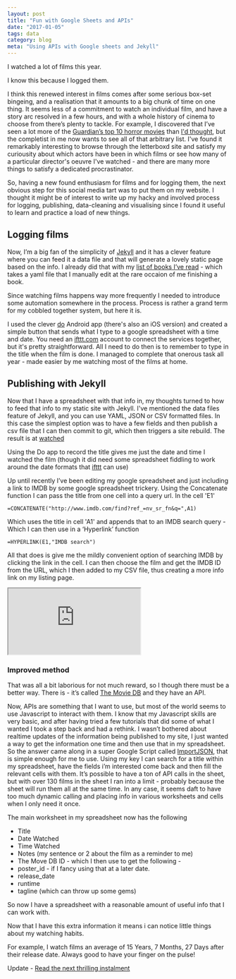 ```yaml
---
layout: post
title: "Fun with Google Sheets and APIs"
date: "2017-01-05"
tags: data
category: blog
meta: "Using APIs with Google sheets and Jekyll"
---
```


I watched a lot of films this year.

I know this because I logged them.

I think this renewed interest in films comes after some serious box-set bingeing, and a realisation that it amounts to a big chunk of time on one thing. It seems less of a commitment to watch an individual film, and have a story arc resolved in a few hours, and with a whole history of cinema to choose from there’s plenty to tackle. For example, I discovered that I’ve seen a lot more of the [Guardian’s top 10 horror movies][horror] than [I'd thought][horrorlist], but the completist in me now wants to see all of that arbitrary list. I've found it remarkably interesting to browse through the letterboxd site and satisfy my curiousity about which actors have been in which films or see how many of a particular director's oeuvre I've watched - and there are many more things to satisfy a dedicated procrastinator.

So, having a new found enthusiasm for films and for logging them, the next obvious step for this social media tart was to put them on my website. I thought it might be of interest to write up my hacky and involved process for logging, publishing, data-cleaning and visualising since I found it useful to learn and practice a load of new things.

## Logging films

Now,  I’m a big fan of the simplicity of [Jekyll][jekyll] and it has a clever feature where you can feed it a data file and that will generate a lovely static page based on the info. I already did that with my [list of books I’ve read][readlist] - which takes a yaml file that I manually edit at the rare occaion of me finishing a book.

Since watching films happens way more frequently I needed to introduce some automation somewhere in the process. Process is rather a grand term for my cobbled together system, but here it is.

I used the clever [do][do] Android app (there's also an iOS version) and created a simple button that sends what I type to a google spreadsheet with a time and date. You need an [ifttt.com][if] account to connect the services together, but it's pretty straightforward. All I need to do then is to remember to type in the title when the film is done. I managed to complete that onerous task all year - made easier by me watching most of the films at home.

## Publishing with Jekyll

Now that I have a spreadsheet with that info in, my thoughts turned to how to feed that info to my static site with Jekyll. I've mentioned the data files feature of Jekyll, and you can use YAML, JSON or CSV formatted files. In this case the simplest option was to have a few fields and then publish a csv file that I can then commit to git, which then triggers a site rebuild. The result is at [watched][watched]

Using the Do app to record the title gives me just the date and time I watched the film (though it did need some spreadsheet fiddling to work around the date formats that [ifttt][if] can use)

Up until recently I’ve been editing my google spreadsheet and just including a link to IMDB by some google spreadsheet trickery. Using the Concatenate function I can pass the title from one cell into a query url. In the cell 'E1'

    =CONCATENATE("http://www.imdb.com/find?ref_=nv_sr_fn&q=",A1)

Which uses the title in cell 'A1' and appends that to an IMDB search query - Which I can then use in a ‘Hyperlink’ function

    =HYPERLINK(E1,"IMDB search")

All that does is give me the mildly convenient option of searching IMDB by clicking the link in the cell. I can then choose the film and get the IMDB ID from the URL, which I then added to my CSV file, thus creating a more info link on my listing page.

<iframe src="https://docs.google.com/spreadsheets/d/1Xn6H3wLyxwEQ2R34D_TSAvPqtJP_2dVBCKc_fPjYMaY/pubhtml?widget=true&amp;headers=false"></iframe>

### Improved method

That was all a bit laborious for not much reward, so I though there must be a better way. There is - it’s called [The Movie DB][mdb] and they have an API.

Now, APIs are something that I want to use, but most of the world seems to use Javascript to interact with them. I know that my Javascript skills are very basic, and after having tried a few tutorials that did some of what I wanted I took a step back and had a rethink. I wasn’t bothered about realtime updates of the information being published to my site, I just wanted a way to get the information one time and then use that in my spreadsheet. So the answer came along in a super Google Script called [ImportJSON][import], that is simple enough for me to use. Using my key I can search for a title within my spreadsheet, have the fields i’m interested come back and then fill the relevant cells with them. It’s possible to have a ton of API calls in the sheet, but with over 130 films in the sheet I ran into a limit - probably because the sheet will run them all at the same time. In any case, it seems daft to have too much dynamic calling and placing info in various worksheets and cells when I only need it once.

The main worksheet in my spreadsheet now has the following

- Title
- Date Watched
- Time Watched
- Notes (my sentence or 2 about the film as a reminder to me)
- The Move DB ID - which I then use to get the following -
 - poster_id - if I fancy using that at a later date.
 - release_date
 - runtime
 - tagline (which can throw up some gems)

So now I have a spreadsheet with a reasonable amount of useful info that I can work with.

Now that I have this extra information it means i can notice little things about my watching habits.

For example, I watch films an average of 15 Years, 7 Months, 27 Days after their release date. Always good to have your finger on the pulse!

Update - [Read the next thrilling instalment](../blog/discovering-charts.html)


[futurelearn]: https://www.futurelearn.com/courses/learn-to-code
[Letterboxd]: https://letterboxd.com/
[horror]: https://www.theguardian.com/film/filmblog/2013/oct/14/top-10-horror-movies
[horrorlist]: https://www.theguardian.com/film/filmblog/2013/oct/14/top-10-horror-movies
[jekyll]: https://jekyllrb.com/
[readlist]: http://www.mearso.co.uk/reading/
[do]: https://ifttt.com/products/do/button
[watched]: http://www.mearso.co.uk/watched/
[if]: https://ifttt.com/discover
[mdb]: https://www.themoviedb.org/
[import]: http://blog.fastfedora.com/projects/import-json#ImportJSON
